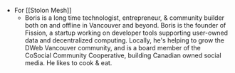 - For [[Stolon Mesh]]
	- Boris is a long time technologist, entrepreneur, & community builder both on and offline in Vancouver and beyond. Boris is the founder of Fission, a startup working on developer tools supporting user-owned data and decentralized computing. Locally, he's helping to grow the DWeb Vancouver community, and is a board member of the CoSocial Community Cooperative, building Canadian owned social media. He likes to cook & eat.